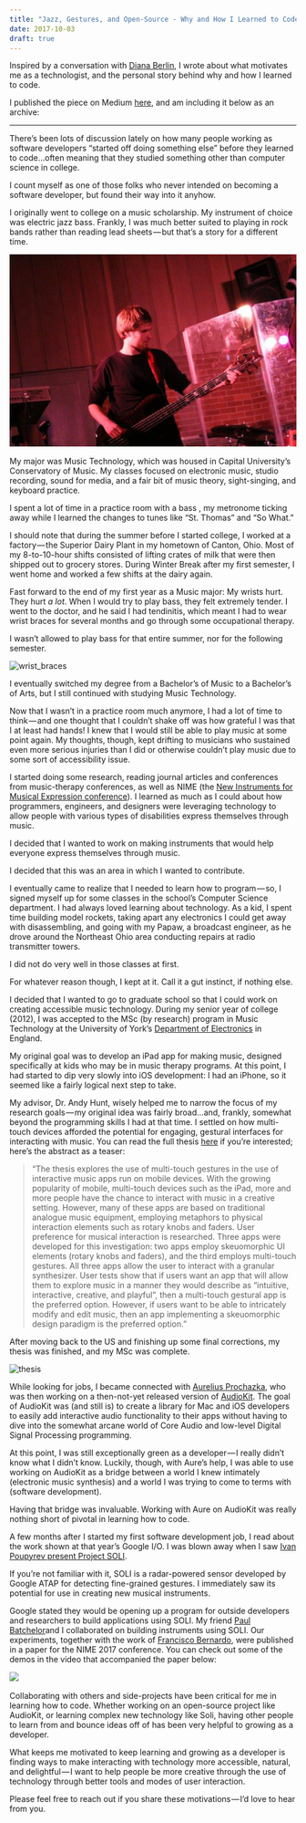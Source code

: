 ```yaml
---
title: "Jazz, Gestures, and Open-Source - Why and How I Learned to Code"
date: 2017-10-03
draft: true
---
```


Inspired by a conversation with [Diana Berlin](http://dianaberlin.com/), I wrote about what motivates me as a technologist, and the personal story behind why and how I learned to code.

I published the piece on Medium [here](https://medium.com/@narner/jazz-gestures-and-open-source-d42482bb8b9e), and am including it below as an archive:

____________________________________________________________________________________________________________________

There’s been lots of discussion lately on how many people working as software developers “started off doing something else” before they learned to code…often meaning that they studied something other than computer science in college.

I count myself as one of those folks who never intended on becoming a software developer, but found their way into it anyhow.

I originally went to college on a music scholarship. My instrument of choice was electric jazz bass. Frankly, I was much better suited to playing in rock bands rather than reading lead sheets — but that’s a story for a different time.



![bass](/static/blog_assets/2017/bass.jpg)

My major was Music Technology, which was housed in Capital University’s Conservatory of Music. My classes focused on electronic music, studio recording, sound for media, and a fair bit of music theory, sight-singing, and keyboard practice.

I spent a lot of time in a practice room with a bass , my metronome ticking away while I learned the changes to tunes like “St. Thomas” and “So What.”

I should note that during the summer before I started college, I worked at a factory — the Superior Dairy Plant in my hometown of Canton, Ohio. Most of my 8-to-10-hour shifts consisted of lifting crates of milk that were then shipped out to grocery stores. During Winter Break after my first semester, I went home and worked a few shifts at the dairy again.

Fast forward to the end of my first year as a Music major: My wrists hurt. They hurt *a lot*. When I would try to play bass, they felt extremely tender. I went to the doctor, and he said I had tendinitis, which meant I had to wear wrist braces for several months and go through some occupational therapy.

I wasn’t allowed to play bass for that entire summer, nor for the following semester.



![wrist_braces](/blog_assets/2017/wrist_braces.jpg)

I eventually switched my degree from a Bachelor’s of Music to a Bachelor’s of Arts, but I still continued with studying Music Technology.

Now that I wasn’t in a practice room much anymore, I had a lot of time to think — and one thought that I couldn’t shake off was how grateful I was that I at least had hands! I knew that I would still be able to play music at some point again. My thoughts, though, kept drifting to musicians who sustained even more serious injuries than I did or otherwise couldn’t play music due to some sort of accessibility issue.

I started doing some research, reading journal articles and conferences from music-therapy conferences, as well as NIME (the [New Instruments for Musical Expression conference](http://nime.org/)). I learned as much as I could about how programmers, engineers, and designers were leveraging technology to allow people with various types of disabilities express themselves through music.

I decided that I wanted to work on making instruments that would help everyone express themselves through music.

I decided that this was an area in which I wanted to contribute.

I eventually came to realize that I needed to learn how to program — so, I signed myself up for some classes in the school’s Computer Science department. I had always loved learning about technology. As a kid, I spent time building model rockets, taking apart any electronics I could get away with disassembling, and going with my Papaw, a broadcast engineer, as he drove around the Northeast Ohio area conducting repairs at radio transmitter towers.

I did not do very well in those classes at first.

For whatever reason though, I kept at it. Call it a gut instinct, if nothing else.

I decided that I wanted to go to graduate school so that I could work on creating accessible music technology. During my senior year of college (2012), I was accepted to the MSc (by research) program in Music Technology at the University of York’s [Department of Electronics](https://www.york.ac.uk/electronic-engineering/) in England.

My original goal was to develop an iPad app for making music, designed specifically at kids who may be in music therapy programs. At this point, I had started to dip very slowly into iOS development: I had an iPhone, so it seemed like a fairly logical next step to take.

My advisor, Dr. Andy Hunt, wisely helped me to narrow the focus of my research goals — my original idea was fairly broad…and, frankly, somewhat beyond the programming skills I had at that time. I settled on how multi-touch devices afforded the potential for engaging, gestural interfaces for interacting with music. You can read the full thesis [here](http://etheses.whiterose.ac.uk/5312/) if you’re interested; here’s the abstract as a teaser:

> “The thesis explores the use of multi-touch gestures in the use of interactive music apps run on mobile devices. With the growing popularity of mobile, multi-touch devices such as the iPad, more and more people have the chance to interact with music in a creative setting. However, many of these apps are based on traditional analogue music equipment, employing metaphors to physical interaction elements such as rotary knobs and faders. User preference for musical interaction is researched. Three apps were developed for this investigation: two apps employ skeuomorphic UI elements (rotary knobs and faders), and the third employs multi-touch gestures. All three apps allow the user to interact with a granular synthesizer. User tests show that if users want an app that will allow them to explore music in a manner they would describe as “intuitive, interactive, creative, and playful”, then a multi-touch gestural app is the preferred option. However, if users want to be able to intricately modify and edit music, then an app implementing a skeuomorphic design paradigm is the preferred option.”

After moving back to the US and finishing up some final corrections, my thesis was finished, and my MSc was complete.

![thesis](/blog_assets/2017/thesis.jpg)

While looking for jobs, I became connected with [Aurelius Prochazka](http://www.aure.com/), who was then working on a then-not-yet released version of [AudioKit](http://www.audiokit.io/). The goal of AudioKit was (and still is) to create a library for Mac and iOS developers to easily add interactive audio functionality to their apps without having to dive into the somewhat arcane world of Core Audio and low-level Digital Signal Processing programming.

At this point, I was still exceptionally green as a developer — I really didn’t know what I didn’t know. Luckily, though, with Aure’s help, I was able to use working on AudioKit as a bridge between a world I knew intimately (electronic music synthesis) and a world I was trying to come to terms with (software development).

Having that bridge was invaluable. Working with Aure on AudioKit was really nothing short of pivotal in learning how to code.

A few months after I started my first software development job, I read about the work shown at that year’s Google I/O. I was blown away when I saw [Ivan Poupyrev present Project SOLI](https://www.youtube.com/watch?v=7GJo_kPLCTQ&feature=youtu.be&t=269).

If you’re not familiar with it, SOLI is a radar-powered sensor developed by Google ATAP for detecting fine-grained gestures. I immediately saw its potential for use in creating new musical instruments.

Google stated they would be opening up a program for outside developers and researchers to build applications using SOLI. My friend [Paul Batchelor](http://paulbatchelor.github.io/)and I collaborated on building instruments using SOLI. Our experiments, together with the work of [Francisco Bernardo](http://frantic0.com/), were published in a paper for the NIME 2017 conference. You can check out some of the demos in the video that accompanied the paper below:

[![](http://img.youtube.com/vi/WGlVzIlJvno/0.jpg)](http://www.youtube.com/watch?v=WGlVzIlJvno "")



Collaborating with others and side-projects have been critical for me in learning how to code. Whether working on an open-source project like AudioKit, or learning complex new technology like Soli, having other people to learn from and bounce ideas off of has been very helpful to growing as a developer.

What keeps me motivated to keep learning and growing as a developer is finding ways to make interacting with technology more accessible, natural, and delightful — I want to help people be more creative through the use of technology through better tools and modes of user interaction.

Please feel free to reach out if you share these motivations — I’d love to hear from you.
